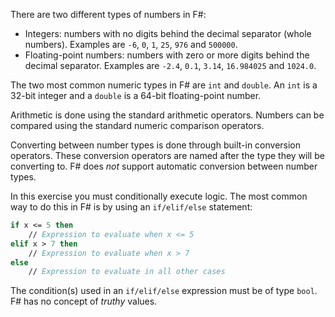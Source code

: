 There are two different types of numbers in F#:

- Integers: numbers with no digits behind the decimal separator (whole numbers). Examples are `-6`, `0`, `1`, `25`, `976` and `500000`.
- Floating-point numbers: numbers with zero or more digits behind the decimal separator. Examples are `-2.4`, `0.1`, `3.14`, `16.984025` and `1024.0`.

The two most common numeric types in F# are `int` and `double`. An `int` is a 32-bit integer and a `double` is a 64-bit floating-point number.

Arithmetic is done using the standard arithmetic operators. Numbers can be compared using the standard numeric comparison operators.

Converting between number types is done through built-in conversion operators. These conversion operators are named after the type they will be converting to. F# does _not_ support automatic conversion between number types.

In this exercise you must conditionally execute logic. The most common way to do this in F# is by using an `if/elif/else` statement:

```fsharp
if x <= 5 then
    // Expression to evaluate when x <= 5
elif x > 7 then
    // Expression to evaluate when x > 7
else
    // Expression to evaluate in all other cases
```

The condition(s) used in an `if/elif/else` expression must be of type `bool`. F# has no concept of _truthy_ values.
